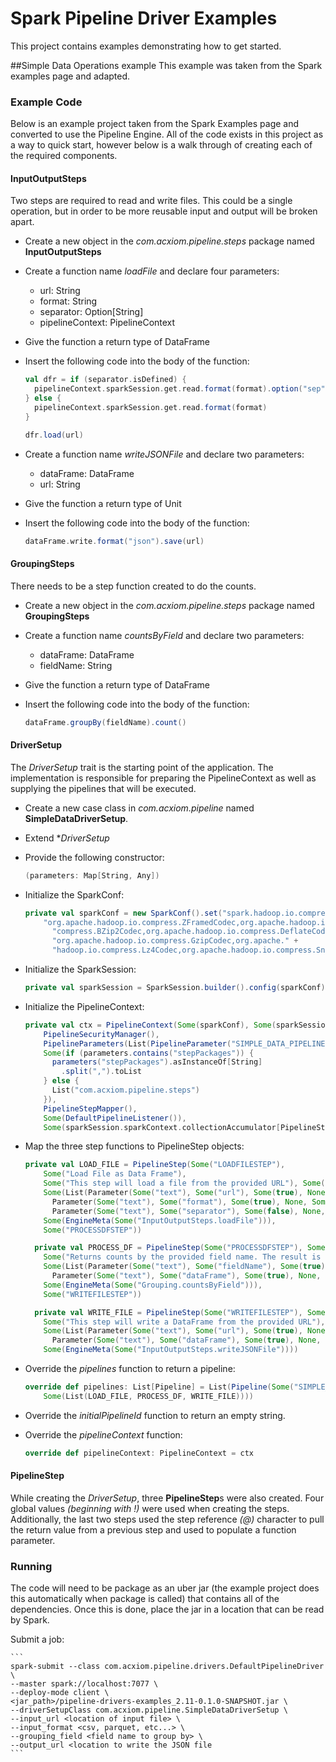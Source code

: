 # Spark Pipeline Driver Examples
This project contains examples demonstrating how to get started.

##Simple Data Operations example
This example was taken from the Spark examples page and adapted.

### Example Code
Below is an example project taken from the Spark Examples page and converted to use the Pipeline Engine. All of the code
exists in this project as a way to quick start, however below is a walk through of creating each of the required
components.

#### InputOutputSteps
Two steps are required to read and write files. This could be a single operation, but in order to be more reusable input
and output will be broken apart.

* Create a new object in the *com.acxiom.pipeline.steps* package named **InputOutputSteps**
* Create a function name *loadFile* and declare four parameters:
	* url: String
	* format: String
	* separator: Option[String]
	* pipelineContext: PipelineContext
* Give the function a return type of DataFrame
* Insert the following code into the body of the function:

	```scala
	val dfr = if (separator.isDefined) {
	  pipelineContext.sparkSession.get.read.format(format).option("sep", separator.get.toCharArray.head)
	} else {
	  pipelineContext.sparkSession.get.read.format(format)
	}

	dfr.load(url)
	```
	
* Create a function name *writeJSONFile* and declare two parameters:
	* dataFrame: DataFrame
	* url: String
* Give the function a return type of Unit
* Insert the following code into the body of the function:

	```scala
	dataFrame.write.format("json").save(url)
	```

#### GroupingSteps
There needs to be a step function created to do the counts.

* Create a new object in the *com.acxiom.pipeline.steps* package named **GroupingSteps**
* Create a function name *countsByField* and declare two parameters:
	* dataFrame: DataFrame
	* fieldName: String
* Give the function a return type of DataFrame
* Insert the following code into the body of the function:

	```scala
	dataFrame.groupBy(fieldName).count()
	```

#### DriverSetup
The *DriverSetup* trait is the starting point of the application. The implementation is responsible for preparing the
PipelineContext as well as supplying the pipelines that will be executed.

* Create a new case class in *com.acxiom.pipeline* named **SimpleDataDriverSetup**.
* Extend **DriverSetup*
* Provide the following constructor:

	```scala
	(parameters: Map[String, Any])
	```
* Initialize the SparkConf:

	```scala
	private val sparkConf = new SparkConf().set("spark.hadoop.io.compression.codecs",
        "org.apache.hadoop.io.compress.ZFramedCodec,org.apache.hadoop.io." +
          "compress.BZip2Codec,org.apache.hadoop.io.compress.DeflateCodec," +
          "org.apache.hadoop.io.compress.GzipCodec,org.apache." +
          "hadoop.io.compress.Lz4Codec,org.apache.hadoop.io.compress.SnappyCodec")
	```
* Initialize the SparkSession:

	```scala
	private val sparkSession = SparkSession.builder().config(sparkConf).getOrCreate()
	```
* Initialize the PipelineContext:

	```scala
	private val ctx = PipelineContext(Some(sparkConf), Some(sparkSession), Some(parameters),
        PipelineSecurityManager(),
        PipelineParameters(List(PipelineParameter("SIMPLE_DATA_PIPELINE", Map[String, Any]()))),
        Some(if (parameters.contains("stepPackages")) {
          parameters("stepPackages").asInstanceOf[String]
            .split(",").toList
        } else {
          List("com.acxiom.pipeline.steps")
        }),
        PipelineStepMapper(),
        Some(DefaultPipelineListener()),
        Some(sparkSession.sparkContext.collectionAccumulator[PipelineStepMessage]("stepMessages")))
	```
* Map the three step functions to PipelineStep objects:

	```scala
	private val LOAD_FILE = PipelineStep(Some("LOADFILESTEP"),
        Some("Load File as Data Frame"),
        Some("This step will load a file from the provided URL"), Some("Pipeline"),
        Some(List(Parameter(Some("text"), Some("url"), Some(true), None, Some("!input_url")),
          Parameter(Some("text"), Some("format"), Some(true), None, Some("!input_format")),
          Parameter(Some("text"), Some("separator"), Some(false), None, Some("!input_separator")))),
        Some(EngineMeta(Some("InputOutputSteps.loadFile"))),
        Some("PROCESSDFSTEP"))
    
      private val PROCESS_DF = PipelineStep(Some("PROCESSDFSTEP"), Some("Counts By Field"),
        Some("Returns counts by the provided field name. The result is a data frame."), Some("Pipeline"),
        Some(List(Parameter(Some("text"), Some("fieldName"), Some(true), None, Some("!grouping_field")),
          Parameter(Some("text"), Some("dataFrame"), Some(true), None, Some("@LOADFILESTEP")))),
        Some(EngineMeta(Some("Grouping.countsByField"))),
        Some("WRITEFILESTEP"))
    
      private val WRITE_FILE = PipelineStep(Some("WRITEFILESTEP"), Some("Write Data Frame to a json file"),
        Some("This step will write a DataFrame from the provided URL"), Some("Pipeline"),
        Some(List(Parameter(Some("text"), Some("url"), Some(true), None, Some("!output_url")),
          Parameter(Some("text"), Some("dataFrame"), Some(true), None, Some("@PROCESSDFSTEP")))),
        Some(EngineMeta(Some("InputOutputSteps.writeJSONFile"))))
	```
* Override the *pipelines* function to return a pipeline:

	```scala
	override def pipelines: List[Pipeline] = List(Pipeline(Some("SIMPLE_DATA_PIPELINE"), Some("Simple Data Example"),
        Some(List(LOAD_FILE, PROCESS_DF, WRITE_FILE))))
	```
* Override the *initialPipelineId* function to return an empty string.
* Override the *pipelineContext* function:

	```scala
	override def pipelineContext: PipelineContext = ctx
	``` 
#### PipelineStep
While creating the *DriverSetup*, three **PipelineStep**s were also created. Four global values *(beginning with !)* were
used when creating the steps. Additionally, the last two steps used the step reference *(@)* character to pull the return
value from a previous step and used to populate a function parameter. 

### Running
The code will need to be package as an uber jar (the example project does this automatically when package is called) that 
contains all of the dependencies. Once this is done, place the jar in a location that can be read by Spark.

Submit a job:

	```
	spark-submit --class com.acxiom.pipeline.drivers.DefaultPipelineDriver \
	--master spark://localhost:7077 \
	--deploy-mode client \
	<jar_path>/pipeline-drivers-examples_2.11-0.1.0-SNAPSHOT.jar \
	--driverSetupClass com.acxiom.pipeline.SimpleDataDriverSetup \
	--input_url <location of input file> \
	--input_format <csv, parquet, etc...> \
	--grouping_field <field name to group by> \
	--output_url <location to write the JSON file
	```

